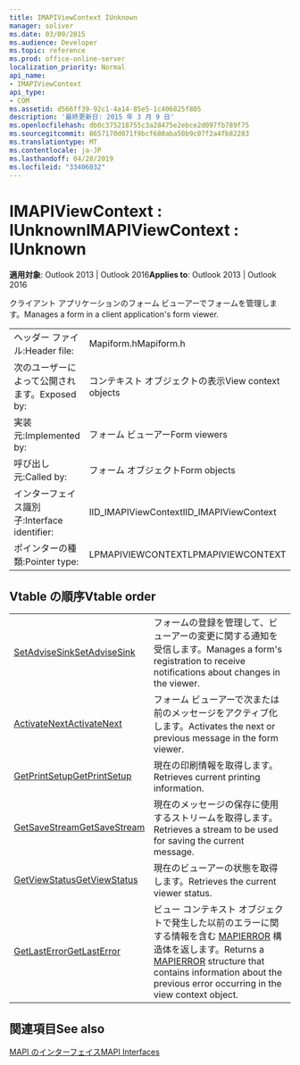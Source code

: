 ```yaml
---
title: IMAPIViewContext IUnknown
manager: soliver
ms.date: 03/09/2015
ms.audience: Developer
ms.topic: reference
ms.prod: office-online-server
localization_priority: Normal
api_name:
- IMAPIViewContext
api_type:
- COM
ms.assetid: d566ff39-92c1-4a14-85e5-1c406825f805
description: '最終更新日: 2015 年 3 月 9 日'
ms.openlocfilehash: db0c375218755c3a28475e2ebce2d097fb789f75
ms.sourcegitcommit: 8657170d071f9bcf680aba50b9c07f2a4fb82283
ms.translationtype: MT
ms.contentlocale: ja-JP
ms.lasthandoff: 04/28/2019
ms.locfileid: "33406032"
---
```

# <a name="imapiviewcontext--iunknown"></a><span data-ttu-id="e3cbe-103">IMAPIViewContext : IUnknown</span><span class="sxs-lookup"><span data-stu-id="e3cbe-103">IMAPIViewContext : IUnknown</span></span>

  
  
<span data-ttu-id="e3cbe-104">**適用対象**: Outlook 2013 | Outlook 2016</span><span class="sxs-lookup"><span data-stu-id="e3cbe-104">**Applies to**: Outlook 2013 | Outlook 2016</span></span> 
  
<span data-ttu-id="e3cbe-105">クライアント アプリケーションのフォーム ビューアーでフォームを管理します。</span><span class="sxs-lookup"><span data-stu-id="e3cbe-105">Manages a form in a client application's form viewer.</span></span> 
  
|||
|:-----|:-----|
|<span data-ttu-id="e3cbe-106">ヘッダー ファイル:</span><span class="sxs-lookup"><span data-stu-id="e3cbe-106">Header file:</span></span>  <br/> |<span data-ttu-id="e3cbe-107">Mapiform.h</span><span class="sxs-lookup"><span data-stu-id="e3cbe-107">Mapiform.h</span></span>  <br/> |
|<span data-ttu-id="e3cbe-108">次のユーザーによって公開されます。</span><span class="sxs-lookup"><span data-stu-id="e3cbe-108">Exposed by:</span></span>  <br/> |<span data-ttu-id="e3cbe-109">コンテキスト オブジェクトの表示</span><span class="sxs-lookup"><span data-stu-id="e3cbe-109">View context objects</span></span>  <br/> |
|<span data-ttu-id="e3cbe-110">実装元:</span><span class="sxs-lookup"><span data-stu-id="e3cbe-110">Implemented by:</span></span>  <br/> |<span data-ttu-id="e3cbe-111">フォーム ビューアー</span><span class="sxs-lookup"><span data-stu-id="e3cbe-111">Form viewers</span></span>  <br/> |
|<span data-ttu-id="e3cbe-112">呼び出し元:</span><span class="sxs-lookup"><span data-stu-id="e3cbe-112">Called by:</span></span>  <br/> |<span data-ttu-id="e3cbe-113">フォーム オブジェクト</span><span class="sxs-lookup"><span data-stu-id="e3cbe-113">Form objects</span></span>  <br/> |
|<span data-ttu-id="e3cbe-114">インターフェイス識別子:</span><span class="sxs-lookup"><span data-stu-id="e3cbe-114">Interface identifier:</span></span>  <br/> |<span data-ttu-id="e3cbe-115">IID_IMAPIViewContext</span><span class="sxs-lookup"><span data-stu-id="e3cbe-115">IID_IMAPIViewContext</span></span>  <br/> |
|<span data-ttu-id="e3cbe-116">ポインターの種類:</span><span class="sxs-lookup"><span data-stu-id="e3cbe-116">Pointer type:</span></span>  <br/> |<span data-ttu-id="e3cbe-117">LPMAPIVIEWCONTEXT</span><span class="sxs-lookup"><span data-stu-id="e3cbe-117">LPMAPIVIEWCONTEXT</span></span>  <br/> |
   
## <a name="vtable-order"></a><span data-ttu-id="e3cbe-118">Vtable の順序</span><span class="sxs-lookup"><span data-stu-id="e3cbe-118">Vtable order</span></span>

|||
|:-----|:-----|
|[<span data-ttu-id="e3cbe-119">SetAdviseSink</span><span class="sxs-lookup"><span data-stu-id="e3cbe-119">SetAdviseSink</span></span>](imapiviewcontext-setadvisesink.md) <br/> |<span data-ttu-id="e3cbe-120">フォームの登録を管理して、ビューアーの変更に関する通知を受信します。</span><span class="sxs-lookup"><span data-stu-id="e3cbe-120">Manages a form's registration to receive notifications about changes in the viewer.</span></span>  <br/> |
|[<span data-ttu-id="e3cbe-121">ActivateNext</span><span class="sxs-lookup"><span data-stu-id="e3cbe-121">ActivateNext</span></span>](imapiviewcontext-activatenext.md) <br/> |<span data-ttu-id="e3cbe-122">フォーム ビューアーで次または前のメッセージをアクティブ化します。</span><span class="sxs-lookup"><span data-stu-id="e3cbe-122">Activates the next or previous message in the form viewer.</span></span>  <br/> |
|[<span data-ttu-id="e3cbe-123">GetPrintSetup</span><span class="sxs-lookup"><span data-stu-id="e3cbe-123">GetPrintSetup</span></span>](imapiviewcontext-getprintsetup.md) <br/> |<span data-ttu-id="e3cbe-124">現在の印刷情報を取得します。</span><span class="sxs-lookup"><span data-stu-id="e3cbe-124">Retrieves current printing information.</span></span>  <br/> |
|[<span data-ttu-id="e3cbe-125">GetSaveStream</span><span class="sxs-lookup"><span data-stu-id="e3cbe-125">GetSaveStream</span></span>](imapiviewcontext-getsavestream.md) <br/> |<span data-ttu-id="e3cbe-126">現在のメッセージの保存に使用するストリームを取得します。</span><span class="sxs-lookup"><span data-stu-id="e3cbe-126">Retrieves a stream to be used for saving the current message.</span></span>  <br/> |
|[<span data-ttu-id="e3cbe-127">GetViewStatus</span><span class="sxs-lookup"><span data-stu-id="e3cbe-127">GetViewStatus</span></span>](imapiviewcontext-getviewstatus.md) <br/> |<span data-ttu-id="e3cbe-128">現在のビューアーの状態を取得します。</span><span class="sxs-lookup"><span data-stu-id="e3cbe-128">Retrieves the current viewer status.</span></span>  <br/> |
|[<span data-ttu-id="e3cbe-129">GetLastError</span><span class="sxs-lookup"><span data-stu-id="e3cbe-129">GetLastError</span></span>](imapiviewcontext-getlasterror.md) <br/> |<span data-ttu-id="e3cbe-130">ビュー コンテキスト オブジェクトで発生した以前のエラーに関する情報を含む [MAPIERROR](mapierror.md) 構造体を返します。</span><span class="sxs-lookup"><span data-stu-id="e3cbe-130">Returns a [MAPIERROR](mapierror.md) structure that contains information about the previous error occurring in the view context object.</span></span>  <br/> |
   
## <a name="see-also"></a><span data-ttu-id="e3cbe-131">関連項目</span><span class="sxs-lookup"><span data-stu-id="e3cbe-131">See also</span></span>



[<span data-ttu-id="e3cbe-132">MAPI のインターフェイス</span><span class="sxs-lookup"><span data-stu-id="e3cbe-132">MAPI Interfaces</span></span>](mapi-interfaces.md)

